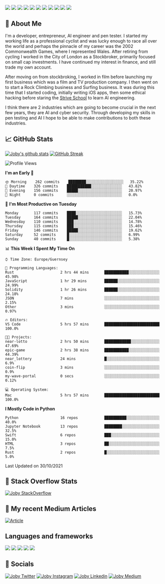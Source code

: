 ![](https://img.shields.io/badge/iOS-000000?style=for-the-badge&logo=ios&logoColor=white)
![](https://img.shields.io/badge/Python-3776AB?style=for-the-badge&logo=python&logoColor=white)
![](https://img.shields.io/badge/Swift-FA7343?style=for-the-badge&logo=swift&logoColor=white)
![](https://img.shields.io/badge/Bootstrap-563D7C?style=for-the-badge&logo=bootstrap&logoColor=white)
![](https://img.shields.io/badge/MongoDB-4EA94B?style=for-the-badge&logo=mongodb&logoColor=white)
![](https://img.shields.io/badge/Heroku-430098?style=for-the-badge&logo=heroku&logoColor=white)
[![](https://img.shields.io/badge/Stack_Overflow-FE7A16?style=for-the-badge&logo=stack-overflow&logoColor=white)](https://stackoverflow.com/users/7301801/joby)
[![](https://img.shields.io/badge/LinkedIn-0077B5?style=for-the-badge&logo=linkedin&logoColor=white)](https://www.linkedin.com/in/jobyi/)
[![](https://img.shields.io/badge/Twitter-1DA1F2?style=for-the-badge&logo=twitter&logoColor=white)](https://twitter.com/Jobyid)
[![](https://img.shields.io/badge/Instagram-E4405F?style=for-the-badge&logo=instagram&logoColor=white)](https://www.instagram.com/jobyid/)
[![](https://img.shields.io/badge/Medium-12100E?style=for-the-badge&logo=medium&logoColor=white)](https://jobyid.medium.com)

## &#x1f; About Me

I'm a developer, entrepreneur, AI engineer and pen tester.
I started my working life as a professional cyclist and was lucky enough to race all over the world and perhaps the pinnacle of my career was the 2002 Commonwealth Games, where I represented Wales.
After retiring from cycling I worked in the City of London as a Stockbroker, primarily focused on small cap investments. I have continued my interest in finance, and still trade my own account.

After moving on from stockbroking, I worked in film before launching my first business which was a film and TV production company. I then went on to start a Rock Climbing business and Surfing business. It was during this time that I started coding, initially writing iOS apps, then some ethical hacking before staring the [Strive School](https://strive.school) to learn AI engineering. 

I think there are 2 industries which are going to become crucial in the next few years, they are AI and cyber security. Through developing my skills in pen testing and AI I hope to be able to make contributions to both these industries. 

## &#x1f4c8; GitHub Stats

[![Joby's github stats](https://github-readme-stats.vercel.app/api?username=jobyid&count_private=true&show_icons=true&theme=radical)](https://github.com/anuraghazra/github-readme-stats) [![GitHub Streak](https://github-readme-streak-stats.herokuapp.com/?user=jobyid&theme=dark)](https://github.com/DenverCoder1/github-readme-streak-stats)

<!--START_SECTION:waka-->
![Profile Views](http://img.shields.io/badge/Profile%20Views-0-blue)

**I'm an Early 🐤** 

```text
🌞 Morning    262 commits    ████████░░░░░░░░░░░░░░░░░   35.22% 
🌆 Daytime    326 commits    ███████████░░░░░░░░░░░░░░   43.82% 
🌃 Evening    156 commits    █████░░░░░░░░░░░░░░░░░░░░   20.97% 
🌙 Night      0 commits      ░░░░░░░░░░░░░░░░░░░░░░░░░   0.0%

```
📅 **I'm Most Productive on Tuesday** 

```text
Monday       117 commits    ████░░░░░░░░░░░░░░░░░░░░░   15.73% 
Tuesday      164 commits    █████░░░░░░░░░░░░░░░░░░░░   22.04% 
Wednesday    110 commits    ███░░░░░░░░░░░░░░░░░░░░░░   14.78% 
Thursday     115 commits    ███░░░░░░░░░░░░░░░░░░░░░░   15.46% 
Friday       146 commits    █████░░░░░░░░░░░░░░░░░░░░   19.62% 
Saturday     52 commits     █░░░░░░░░░░░░░░░░░░░░░░░░   6.99% 
Sunday       40 commits     █░░░░░░░░░░░░░░░░░░░░░░░░   5.38%

```


📊 **This Week I Spent My Time On** 

```text
⌚︎ Time Zone: Europe/Guernsey

💬 Programming Languages: 
Rust                     2 hrs 44 mins       ███████████░░░░░░░░░░░░░░   45.98% 
JavaScript               1 hr 29 mins        ██████░░░░░░░░░░░░░░░░░░░   24.99% 
Solidity                 1 hr 26 mins        ██████░░░░░░░░░░░░░░░░░░░   24.18% 
JSON                     7 mins              ░░░░░░░░░░░░░░░░░░░░░░░░░   2.15% 
Other                    3 mins              ░░░░░░░░░░░░░░░░░░░░░░░░░   0.97%

🔥 Editors: 
VS Code                  5 hrs 57 mins       █████████████████████████   100.0%

🐱‍💻 Projects: 
near-lotto               2 hrs 50 mins       ████████████░░░░░░░░░░░░░   47.69% 
epic-game                2 hrs 38 mins       ███████████░░░░░░░░░░░░░░   44.39% 
near_lottery             24 mins             █░░░░░░░░░░░░░░░░░░░░░░░░   6.9% 
coin-flip                3 mins              ░░░░░░░░░░░░░░░░░░░░░░░░░   0.9% 
my-wave-portal           0 secs              ░░░░░░░░░░░░░░░░░░░░░░░░░   0.12%

💻 Operating System: 
Mac                      5 hrs 57 mins       █████████████████████████   100.0%

```

**I Mostly Code in Python** 

```text
Python                   16 repos            ██████████░░░░░░░░░░░░░░░   40.0% 
Jupyter Notebook         13 repos            ████████░░░░░░░░░░░░░░░░░   32.5% 
Swift                    6 repos             ███░░░░░░░░░░░░░░░░░░░░░░   15.0% 
HTML                     3 repos             ██░░░░░░░░░░░░░░░░░░░░░░░   7.5% 
Rust                     2 repos             █░░░░░░░░░░░░░░░░░░░░░░░░   5.0%

```



 Last Updated on 30/10/2021
<!--END_SECTION:waka-->


## &#x1f; Stack Overflow Stats 

[![Joby StackOverflow](https://github-readme-stackoverflow.vercel.app/?userID=7301801&layout=compact)](https://stackoverflow.com/users/7301801/joby)


## &#x1f; My recent Medium Articles
[![Article](https://github-readme-medium-recent-article.vercel.app/medium/@jobyid/0)](https://jobyid.medium.com)
 

## Languages and frameworks
![](https://img.shields.io/badge/iOS-000000?style=for-the-badge&logo=ios&logoColor=white)
![](https://img.shields.io/badge/Python-3776AB?style=for-the-badge&logo=python&logoColor=white)
![](https://img.shields.io/badge/Swift-FA7343?style=for-the-badge&logo=swift&logoColor=white)
![](https://img.shields.io/badge/Bootstrap-563D7C?style=for-the-badge&logo=bootstrap&logoColor=white)
![](https://img.shields.io/badge/MongoDB-4EA94B?style=for-the-badge&logo=mongodb&logoColor=white)


## &#x1f; Socials 
[![Joby Twitter](https://img.shields.io/badge/Twitter-1DA1F2?style=for-the-badge&logo=twitter&logoColor=white)](https://twitter.com/jobyid)
[![Joby Instagram](https://img.shields.io/badge/Instagram-E4405F?style=for-the-badge&logo=instagram&logoColor=white)](https://instagram.com/jobyid)
[![Joby Linkedin](https://img.shields.io/badge/LinkedIn-0077B5?style=for-the-badge&logo=linkedin&logoColor=white)](https://www.linkedin.com/in/jobyi)
[![Joby Medium](https://img.shields.io/badge/Medium-12100E?style=for-the-badge&logo=medium&logoColor=white)](https://jobyid.medium.com)


